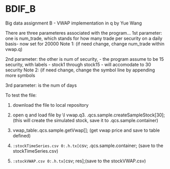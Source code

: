 # BDIF_B
Big data assignment B - VWAP implementation in q by Yue Wang

There are three parameteres associated with the program...
1st parameter: one is num_trade, which stands for how many trade per security on a daily basis- now set for 20000
Note 1: (if need change, change num_trade within vwap.q)


2nd parameter: the other is num of security, - the program assume to be 15 security, with labels - stock1 through stock15 - will accomodate to 30 security 
Note 2: (if need change, change the symbol line by appending more symbols


3rd parameter: is the num of days

To test the file:


1. download the file to local repository


2. open q and load file by \l vwap.q3. .qcs.sample.createSampleStock[30]; (this will create the simulated stock, save it to .qcs.sample.container)


4. vwap_table:.qcs.sample.getVwap[]; (get vwap price and save to table defined)


5. `:stockTimeSeries.csv 0:.h.tx[`csv; .qcs.sample.container;  (save to the stockTimeSeries.csv)


6. `:stockVWAP.csv 0:.h.tx[`csv; res];(save to the stockVWAP.csv)
